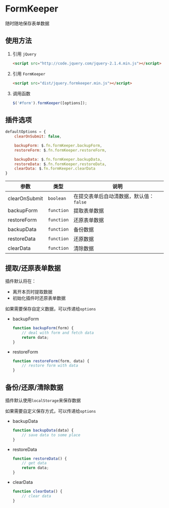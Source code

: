 # FormKeeper
随时随地保存表单数据

## 使用方法

1. 引用 `jQuery`

	```html
	<script src="http://code.jquery.com/jquery-2.1.4.min.js"></script>
	```

2. 引用 `FormKeeper`

	```html
	<script src="dist/jquery.formkeeper.min.js"></script>
	```

3. 调用函数

	```JavaScript
	$('#form').formKeeper([options]);
	```

## 插件选项

```JavaScript
defaultOptions = {
	clearOnSubmit: false,

	backupForm: $.fn.formKeeper.backupForm,
	restoreForm: $.fn.formKeeper.restoreForm,

	backupData: $.fn.formKeeper.backupData,
	restoreData: $.fn.formKeeper.restoreData,
	clearData: $.fn.formKeeper.clearData
}
```

参数 | 类型 | 说明
-----|------|-----
clearOnSubmit | `boolean` | 在提交表单后自动清数据，默认值：`false`
backupForm | `function` | 提取表单数据
restoreForm | `function` | 还原表单数据
backupData | `function` | 备份数据
restoreData | `function` | 还原数据
clearData | `function` | 清除数据

## 提取/还原表单数据

插件默认将在：
* 离开本页时提取数据
* 初始化插件时还原表单数据

如果需要保存自定义数据，可以传递给`options`

* backupForm

	```JavaScript
	function backupForm(form) {
		// deal with form and fetch data
		return data;
	}
	```

* restoreForm

	```JavaScript
	function restoreForm(form, data) {
		// restore form with data
	}
	```

## 备份/还原/清除数据

插件默认使用`localStorage`来保存数据

如果需要自定义保存方式，可以传递给`options`

* backupData

	```JavaScript
	function backupData(data) {
		// save data to some place
	}
	```

* restoreData

	```JavaScript
	function restoreData() {
		// get data
		return data;
	}
	```

* clearData

	```JavaScript
	function clearData() {
		// clear data
	}
	```
